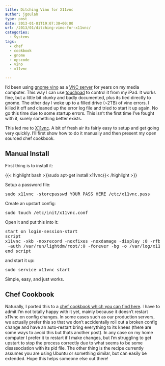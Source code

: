 ```yaml
---
title: Ditching Vino for X11vnc
author: jgoulah
type: post
date: 2013-01-01T19:07:30+00:00
url: /2013/01/ditching-vino-for-x11vnc/
categories:
  - Systems
tags:
  - chef
  - cookbook
  - gnome
  - opscode
  - vino
  - x11vnc

---
```

I&#8217;d been using <a href="http://en.wikipedia.org/wiki/Vino_(VNC_server)" title="vino" target="_blank">gnome vino</a> as a <a href="http://en.wikipedia.org/wiki/Virtual_Network_Computing" title="VNC" target="_blank">VNC server</a> for years on my media computer. This way I can use <a href="https://itunes.apple.com/us/app/touchpad/id297623931?mt=8" title="touchpad" target="_blank">touchpad</a> to control it from my iPad. It works fine, but a little bit clunky and badly documented, plus its tied directly to gnome. The other day I woke up to a filled drive (~2TB) of vino errors. I killed it off and cleaned up the error log file and tried to start it up again. No go this time due to some startup errors. This isn&#8217;t the first time I&#8217;ve fought with it, surely something better exists.

This led me to <a href="http://en.wikipedia.org/wiki/X11vnc" title="X11vnc" target="_blank">X11vnc</a>. A bit of fresh air its fairly easy to setup and get going very quickly. I&#8217;ll first show how to do it manually and then present my open sourced chef cookbook.

## Manual Install

First thing is to install it:

{{< highlight bash >}}sudo apt-get install x11vnc{{< /highlight >}}

Setup a password file:

<pre>sudo x11vnc -storepasswd YOUR_PASS_HERE /etc/x11vnc.pass</pre>

Create an upstart config:

<pre>sudo touch /etc/init/x11vnc.conf</pre>

Open it and put this into it:

<pre>start on login-session-start
script
x11vnc -xkb -noxrecord -noxfixes -noxdamage -display :0 -rfbauth /etc/x11vnc.pass \
 -auth /var/run/lightdm/root/:0 -forever -bg -o /var/log/x11vnc.log
end script
</pre>

and start it up:

<pre>sudo service x11vnc start</pre>

Simple, easy, and just works. 

## Chef Cookbook

Naturally, I ported this to a <a href="http://community.opscode.com/cookbooks/x11vnc" title="x11vnc" target="_blank">chef cookbook which you can find here</a>. I have to admit I&#8217;m not totally happy with it yet, mainly because it doesn&#8217;t restart x11vnc on config changes. In some cases such as our production servers, we actually prefer this so that we don&#8217;t accidentally roll out a broken config change and have an auto-restart bring everything to its knees (there are some ways to avoid this but thats another post). In any case on my home computer I prefer it to restart if I make changes, but I&#8217;m struggling to get upstart to stop the process correctly due to what seems to be some disassociation with its pid file. The other thing is the recipe currently assumes you are using Ubuntu or something similar, but can easily be extended. Hope this helps someone else out there!
